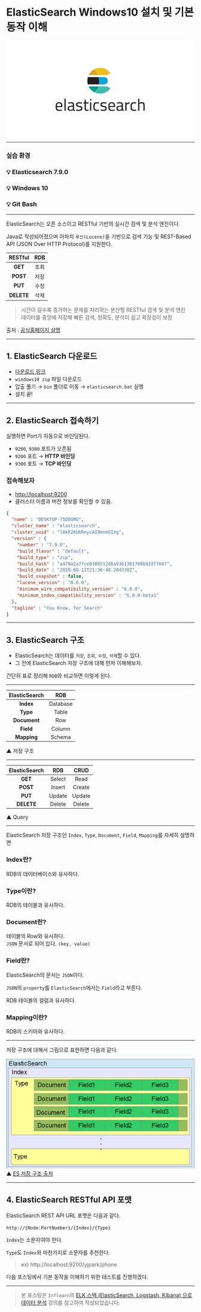 # ElasticSearch Windows10 설치 및 기본 동작 이해

![img](../.vuepress/public/images/img-es/1.elasticsearchLogo.png)  

---

### 실습 환경
### 💡 Elasticsearch 7.9.0
### 💡 Windows 10
### 💡 Git Bash

---

ElasticSearch는 오픈 소스이고 RESTful 기반의 실시간 검색 및 분석 엔진이다.

Java로 작성되어졌으며 아파치 `루신(Lucene)`을 기반으로 검색 기능 및 REST-Based API (JSON Over HTTP Protocol)를 지원한다.

|RESTful|RDB|
|:---:|:---:|
|**GET**|조회|
|**POST**|저장|
|**PUT**|수정|
|**DELETE**|삭제|


> 시간이 갈수록 증가하는 문제를 처리하는 분산형 RESTful 검색 및 분석 엔진  
> 데이터를 중앙에 저장해 빠른 검색, 정확도, 분석이 쉽고 확장성이 보장

출처 : [공식홈페이지 설명](https://www.elastic.co/kr/products/elasticsearch)

---

## 1. ElasticSearch 다운로드

- [다운로드 링크](https://www.elastic.co/kr/downloads/elasticsearch)  
- `windows10 zip` 파일 다운로드  
- 압출 풀기 → `bin` 폴더로 이동 → `elasticsearch.bat` 실행  
- 설치 끝!  

---

## 2. ElasticSearch 접속하기

실행하면 Port가 자동으로 바인딩된다.

- `9200`, `9300` 포트가 오픈됨
- `9200` 포트 → **HTTP 바인딩**
- `9300` 포트 → **TCP 바인딩**

### 접속해보자

- [http://localhost:9200](http://localhost:9200/)
- 클러스터 이름과 버전 정보를 확인할 수 있음.

```json
{
  "name" : "DESKTOP-75DDGMG",
  "cluster_name" : "elasticsearch",
  "cluster_uuid" : "lAkR2KUbRnycAI9mnmSIeg",
  "version" : {
    "number" : "7.9.0",
    "build_flavor" : "default",
    "build_type" : "zip",
    "build_hash" : "a479a2a7fce0389512d6a9361301708b92dff667",
    "build_date" : "2020-08-11T21:36:48.204330Z",
    "build_snapshot" : false,
    "lucene_version" : "8.6.0",
    "minimum_wire_compatibility_version" : "6.8.0",
    "minimum_index_compatibility_version" : "6.0.0-beta1"
  },
  "tagline" : "You Know, for Search"
}
```

---

## 3. ElasticSearch 구조

- ElasticSearch는 데이터를 `저장`, `조회`, `수정`, `삭제`할 수 있다.
- 그 전에 ElasticSearch 저장 구조에 대해 먼저 이해해보자.

간단히 표로 정리해 `RDB`와 비교하면 이렇게 된다.

---

|ElasticSearch|RDB|
|:---:|:---:|
|**Index**|Database|
|**Type**|Table|
|**Document**|Row|
|**Field**|Column|
|**Mapping**|Schema|

▲ 저장 구조

---

|ElasticSearch|RDB|CRUD|
|:---:|:---:|:---:|
|**GET**|Select|Read|
|**POST**|Insert|Create|
|**PUT**|Update|Update|
|**DELETE**|Delete|Delete|

▲ Query

---

ElasticSearch 저장 구조인 `Index`, `Type`, `Document`, `Field`, `Mapping`를 자세히 설명하면

### Index란?

RDB의 데이터베이스와 유사하다.

### Type이란?

RDB의 테이블과 유사하다.

### Document란?

테이블의 Row와 유사하다.  
`JSON` 문서로 되어 있다. `(key, value)`

### Field란?

ElasticSearch의 문서는 `JSON`이다. 

`JSON`의 `property`를 `ElasticSearch`에서는 `Field`라고 부른다.

RDB 테이블의 컬럼과 유사하다.

### Mapping이란?

RDB의 스키마와 유사하다.  

---

저장 구조에 대해서 그림으로 표현하면 다음과 같다.

![img](../.vuepress/public/images/img-es/3.elasticsearchstore.png)  
▲ [ES 저장 구조 출처](http://dev.classmethod.jp/cloud/aws/use-elasticsearch-4-data-structure/)

---

## 4. ElasticSearch RESTful API 포맷

ElasticSearch REST API URL 포멧은 다음과 같다.

`http://{Node:PortNumber}/{Index}/{Type}`

`Index`는 소문자여야 한다.

`Type`도 `Index`와 마찬가지로 소문자를 추천한다.

> ex) http://localhost:9200/yjpark/phone  

다음 포스팅에서 기본 동작을 이해하기 위한 테스트를 진행하겠다.

---

> 본 포스팅은 `Inflearn`의 [ELK 스택 (ElasticSearch, Logstash, Kibana) 으로 데이터 분석](https://www.inflearn.com/course/elk-%EC%8A%A4%ED%83%9D-%EB%8D%B0%EC%9D%B4%ED%84%B0-%EB%B6%84%EC%84%9D) 강의를 참고하여 작성되었습니다.